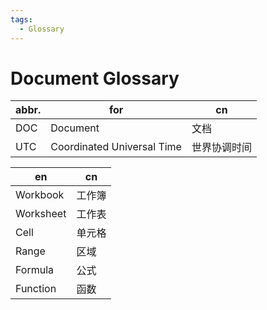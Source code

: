```yaml
---
tags:
  - Glossary
---
```


# Document Glossary

| abbr. | for                        | cn           |
| ----- | -------------------------- | ------------ |
| DOC   | Document                   | 文档         |
| UTC   | Coordinated Universal Time | 世界协调时间 |

| en        | cn     |
| --------- | ------ |
| Workbook  | 工作簿 |
| Worksheet | 工作表 |
| Cell      | 单元格 |
| Range     | 区域   |
| Formula   | 公式   |
| Function  | 函数   |
